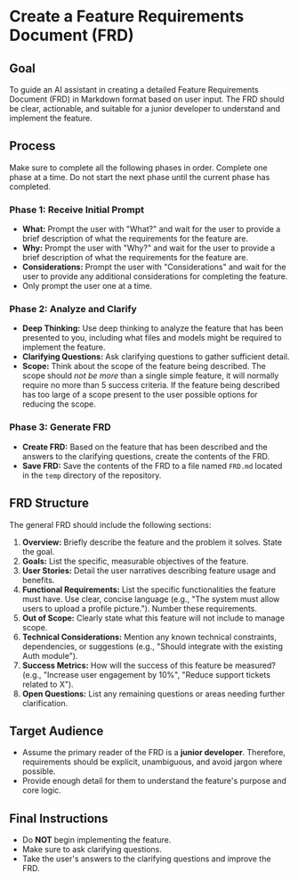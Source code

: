 # Create a Feature Requirements Document (FRD)

## Goal

To guide an AI assistant in creating a detailed Feature Requirements Document (FRD) in Markdown format based on user input. The FRD should be clear, actionable, and suitable for a junior developer to understand and implement the feature.

## Process

Make sure to complete all the following phases in order. Complete one phase at a time. Do not start the next phase until the current phase has completed.

### Phase 1: Receive Initial Prompt

- **What:** Prompt the user with "What?" and wait for the user to provide a brief description of what the requirements for the feature are.
- **Why:** Prompt the user with "Why?" and wait for the user to provide a brief description of what the requirements for the feature are.
- **Considerations:** Prompt the user with "Considerations" and wait for the user to provide any additional considerations for completing the feature.
- Only prompt the user one at a time.

### Phase 2: Analyze and Clarify

- **Deep Thinking:** Use deep thinking to analyze the feature that has been presented to you, including what files and models might be required to implement the feature.
- **Clarifying Questions:** Ask clarifying questions to gather sufficient detail.
- **Scope:** Think about the scope of the feature being described. The scope should _not be more_ than a single simple feature, it will normally require no more than 5 success criteria. If the feature being described has too large of a scope present to the user possible options for reducing the scope.

### Phase 3: Generate FRD

- **Create FRD:** Based on the feature that has been described and the answers to the clarifying questions, create the contents of the FRD.
- **Save FRD:** Save the contents of the FRD to a file named `FRD.md` located in the `temp` directory of the repository.

## FRD Structure

The general FRD should include the following sections:

1. **Overview:** Briefly describe the feature and the problem it solves. State the goal.
2. **Goals:** List the specific, measurable objectives of the feature.
3. **User Stories:** Detail the user narratives describing feature usage and benefits.
4. **Functional Requirements:** List the specific functionalities the feature must have. Use clear, concise language (e.g., "The system must allow users to upload a profile picture."). Number these requirements.
5. **Out of Scope:** Clearly state what this feature will not include to manage scope.
6. **Technical Considerations:** Mention any known technical constraints, dependencies, or suggestions (e.g., "Should integrate with the existing Auth module").
7. **Success Metrics:** How will the success of this feature be measured? (e.g., "Increase user engagement by 10%", "Reduce support tickets related to X").
8. **Open Questions:** List any remaining questions or areas needing further clarification.

## Target Audience

- Assume the primary reader of the FRD is a **junior developer**. Therefore, requirements should be explicit, unambiguous, and avoid jargon where possible.
- Provide enough detail for them to understand the feature's purpose and core logic.

## Final Instructions

- Do **NOT** begin implementing the feature.
- Make sure to ask clarifying questions.
- Take the user's answers to the clarifying questions and improve the FRD.